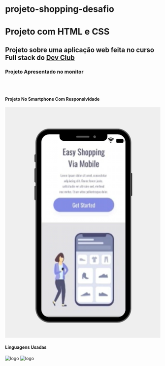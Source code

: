 # projeto-shopping-desafio

<H1> Projeto com HTML e CSS </H1>

<h2> Projeto sobre uma aplicação web feita no curso Full stack do <a href="https://rodolfomori.com.br/devclub/">Dev Club</a></h2>

<h3>Projeto Apresentado no monitor</h3>

<br>
<br>

<h4>Projeto No Smartphone Com Responsividade</h4>

<img src="https://github.com/kaiocandido/projeto-shopping-desafio/blob/main/Projeto/4.png?raw=true"/>

<h4>Linguagens Usadas</h4>

<img src="https://img.shields.io/badge/HTML5-E34F26?style=for-the-badge&logo=html5&logoColor=white" alt="logo" width=100px height=30px>
<img src="https://img.shields.io/badge/CSS3-1572B6?style=for-the-badge&logo=css3&logoColor=white" alt="logo" width=100px height=30px>
